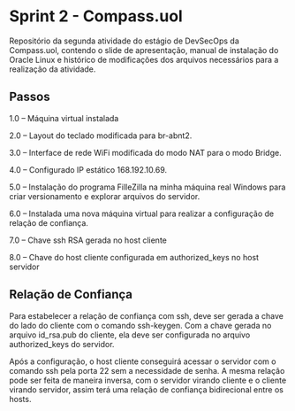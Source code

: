 # Sprint 2 - Compass.uol
Repositório da segunda atividade do estágio de DevSecOps da Compass.uol, contendo o slide de apresentação, manual de instalação do Oracle Linux e histórico de modificações dos arquivos necessários para a realização da atividade.

## Passos
<p>1.0	– Máquina virtual instalada<p>
<p>2.0	– Layout do teclado modificada para br-abnt2.<p>
<p>3.0	– Interface de rede WiFi modificada do modo NAT para o modo Bridge.<p>
<p>4.0	– Configurado IP estático 168.192.10.69.<p>
<p>5.0	– Instalação do programa FilleZilla na minha máquina real Windows para criar versionamento e explorar arquivos do servidor.<p>
<p>6.0	– Instalada uma nova máquina virtual para realizar a configuração de relação de confiança.<p>
<p>7.0	– Chave ssh RSA gerada no host cliente<p>
<p>8.0	– Chave do host cliente configurada em authorized_keys no host servidor<p>

## Relação de Confiança
<p>Para estabelecer a relação de confiança com ssh, deve ser gerada a chave do lado do cliente com o comando ssh-keygen. Com a chave gerada no arquivo id_rsa.pub do cliente, ela deve ser configurada no arquivo authorized_keys do servidor.<p>
<p>Após a configuração, o host cliente conseguirá acessar o servidor com o comando ssh pela porta 22 sem a necessidade de senha. A mesma relação pode ser feita de maneira inversa, com o servidor virando cliente e o cliente virando servidor, assim terá uma relação de confiança bidirecional entre os hosts.<p>
